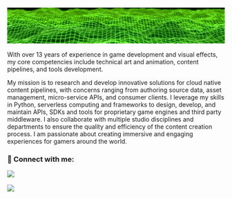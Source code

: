 ![Background Image](https://github.com/michaeltrainor/michaeltrainor/blob/608c602c37aae909286372dd9a02956f0150c99c/background.jpg)

With over 13 years of experience in game development and visual effects, my core competencies include technical art and animation, content pipelines, and tools development.

My mission is to research and develop innovative solutions for cloud native content pipelines, with concerns ranging from authoring source data, asset management, micro-service APIs, and consumer clients. I leverage my skills in Python, serverless computing and frameworks to design, develop, and maintain APIs, SDKs and tools for proprietary game engines and third party middleware. I also collaborate with multiple studio disciplines and departments to ensure the quality and efficiency of the content creation process. I am passionate about creating immersive and engaging experiences for gamers around the world.

### 🤝 Connect with me:

<a href="https://www.linkedin.com/in/mtrainor"><img
        src="https://github.com/michaeltrainor/michaeltrainor/assets/914139/00cf9d00-5e83-46d7-ad73-fd9ae9520c47"
        width="32px" /></a>
        
<a href="https://twitter.com/haktwld"><img
        src="https://github.com/michaeltrainor/michaeltrainor/assets/914139/c724cea5-a4a9-4d99-9165-41b8889339e4"
        width="32px" /></a>
